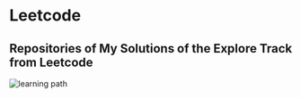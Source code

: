 # Leetcode

## Repositories of My Solutions of the Explore Track from Leetcode
![learning path](https://leetcode.com/explore/learn/card/Figures/Beginners_Guide/explore_track_map_2/explore_card_track.png)
